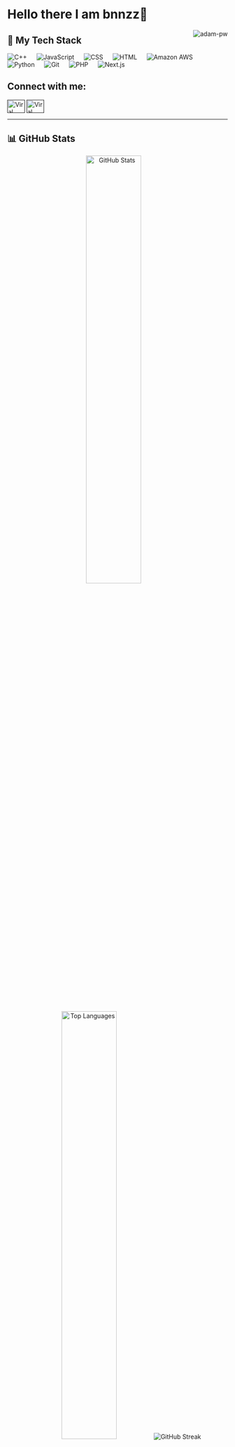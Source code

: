 # Hello there I am bnnzz👋

<p>
  <img align="right" src="https://media1.tenor.com/m/g8PKKSi4QyoAAAAC/halo-superintendent.gif" alt="adam-pw" />
</p>

## 🧠 My Tech Stack

<p align="left">
  <a>
    <img alt="C++" src="https://img.shields.io/badge/-C++-orange?logo=c%2B%2B&logoColor=white"/>
  </a>
  &emsp;
  <a>
    <img alt="JavaScript" src="https://img.shields.io/badge/JavaScript-%23F7DF1E.svg?logo=javascript&logoColor=black">
  </a>
  &emsp;
  <a>
    <img alt="CSS" src="https://img.shields.io/badge/-CSS3-blue?logo=css3&logoColor=white">
  </a>
  &emsp;
  <a>
    <img alt="HTML" src="https://img.shields.io/badge/-HTML5-orange?logo=html5&logoColor=white">
  </a>
  &emsp;
  <a>
    <img alt="Amazon AWS" src="https://img.shields.io/badge/-Amazon%20AWS-grey?logo=amazonaws&logoColor=white">
  </a>
  &emsp;
  <a>
    <img alt="Python" src="https://img.shields.io/badge/Python-%2314354C.svg?logo=python&logoColor=white">
  </a>
  &emsp;
  <a>
    <img alt="Git" src="https://img.shields.io/badge/-Git-red?logo=git&logoColor=white"/>
  </a>
  &emsp;
  <a>
    <img alt="PHP" src="https://img.shields.io/badge/-PHP-777BB4?logo=php&logoColor=white">
  </a>
  &emsp;
  <a>
    <img alt="Next.js" src="https://img.shields.io/badge/-Next.js-black?logo=next.js&logoColor=white">
  </a>
</p>



## Connect with me:
<p align="left">
  <a href="" target="blank"><img align="center"
      src="https://raw.githubusercontent.com/rahuldkjain/github-profile-readme-generator/master/src/images/icons/Social/linked-in-alt.svg"
      alt="Viral Bhadeshiya" height="30" width="40" /></a>
  <a href="" target="blank"><img align="center"
      src="https://raw.githubusercontent.com/rahuldkjain/github-profile-readme-generator/master/src/images/icons/Social/instagram.svg"
      alt="Viral Bhadeshiya" height="30" width="40" /></a>

</p>

-----
## 📊 GitHub Stats

<p align="center">
  <img height="50%" width="auto" src="https://github-readme-stats.vercel.app/api?username=bnnzz&show_icons=true&count_private=true&theme=darcula&hide_border=true&hide=issues,contribs&bg_color=00000000" alt="GitHub Stats" />
  &emsp;
  <img height="50%" width="auto" src="https://github-readme-stats.vercel.app/api/top-langs/?username=bnnzz&layout=compact&hide_border=true&theme=darcula&bg_color=00000000&langs_count=6" alt="Top Languages" />
  &emsp;
  <img src="https://github-readme-streak-stats.herokuapp.com?user=bnnzz&theme=darcula&hide_border=true&background=FFFFFF00" alt="GitHub Streak" />
</p>


